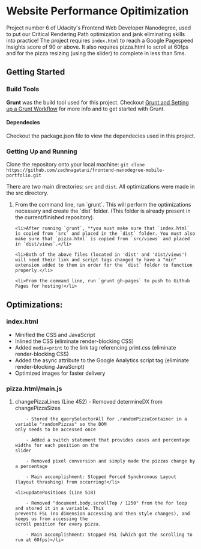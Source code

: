 # Website Performance Opitimization

Project number 6 of Udacity's Frontend Web Developer Nanodegree, used to put our Critical Rendering Path optimization and jank eliminating skills into practice! The project requires `index.html` to reach a Google Pagespeed Insights score of 90 or above. It also requires pizza.html to scroll at 60fps and for the pizza resizing (using the slider) to complete in less than 5ms.

## Getting Started

### Build Tools

**Grunt** was the build tool used for this project. Checkout <a href="https://discussions.udacity.com/t/grunt-and-setting-up-a-grunt-workflow-intermediate/21984">Grunt and Setting up a Grunt Workflow</a> for more info and to get started with Grunt.

#### Dependecies

Checkout the package.json file to view the dependecies used in this project.

### Getting Up and Running

Clone the repository onto your local machine: `git clone https://github.com/zachnagatani/frontend-nanodegree-mobile-portfolio.git`

There are two main directories: `src` and `dist`. All optimizations were made in the src directory.

<ol>
	<li>From the command line, run `grunt`. This will perform the optimizations necessary and create the `dist` folder. (This folder is already present in the current/finished repository).</li>

	<li>After running `grunt`, **you must make sure that `index.html` is copied from `src` and placed in the `dist` folder. You must also make sure that `pizza.html` is copied from `src/views` and placed in `dist/views`.</li>

	<li>Both of the above files (located in 'dist' and 'dist/views') will need their link and script tags changed to have a "min" extension added to them in order for the `dist` folder to function properly.</li>

	<li>From the command line, run `grunt gh-pages` to push to Github Pages for hosting!</li>
</ol>

## Optimizations:

### index.html

- Minified the CSS and JavaScript
- Inlined the CSS (eliminate render-blocking CSS)
- Added `media=print` to the link tag referencing print.css (eliminate render-blocking CSS)
- Added the async attribute to the Google Analytics script tag (eliminate render-blocking JavaScript)
- Optimized images for faster delivery

### pizza.html/main.js

<ol>
	<li>changePizzaLines (Line 452)
		- Removed determineDX from changePizzaSizes

		- Stored the querySelectorAll for .randomPizzaContainer in a variable "randomPizzas" so the DOM
	only needs to be accessed once

		- Added a switch statement that provides cases and percentage widths for each position on the
	slider

		- Removed pixel conversion and simply made the pizzas change by a percentage

		- Main accomplishment: Stopped Forced Synchronous Layout (layout thrashing) from occurring!</li>

	<li>updatePositions (Line 518)

		- Removed "document.body.scrollTop / 1250" from the for loop and stored it in a variable. This
	prevents FSL (no dimension accessing and then style changes), and keeps us from accessing the
	scroll position for every pizza.

		- Main accomplishment: Stopped FSL (which got the scrolling to run at 60fps)</li>
</ol>